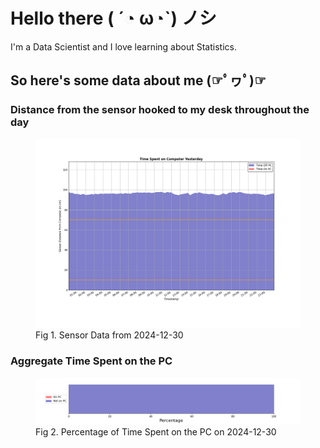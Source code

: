 
# Hello there ( ´◔ ω◔`) ノシ

I'm a Data Scientist and I love learning about Statistics.

## So here's some data about me (☞ﾟヮﾟ)☞


### Distance from the sensor hooked to my desk throughout the day
<figure>
  <picture>
    <source media="(prefers-color-scheme: dark)" srcset="Pi/readme/graphs/lineplot/dark-plot-2024-12-30.png">
    <source media="(prefers-color-scheme: light)" srcset="Pi/readme/graphs/lineplot/light-plot-2024-12-30.png">
    <img alt="Shows a black logo in light color mode and a white one in dark color mode." src="Pi/readme/graphs/lineplot/light-plot-2024-12-30.png">
  </picture>
  <figcaption>Fig 1. Sensor Data from 2024-12-30</figcaption>
</figure>



### Aggregate Time Spent on the PC
<figure>
  <picture>
    <source media="(prefers-color-scheme: dark)" srcset="Pi/readme/graphs/barplot/dark-plot-2024-12-30.png">
    <source media="(prefers-color-scheme: light)" srcset="Pi/readme/graphs/barplot/light-plot-2024-12-30.png">
    <img alt="Shows a black logo in light color mode and a white one in dark color mode." src="Pi/readme/graphs/barplot/light-plot-2024-12-30.png">
  </picture>
  <figcaption>Fig 2. Percentage of Time Spent on the PC on 2024-12-30</figcaption>
</figure>
